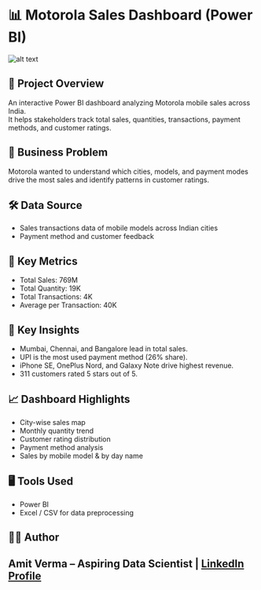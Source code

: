 # 📊 Motorola Sales Dashboard (Power BI)
![alt text](https://github.com/amitverma2699/Mobile-Sales-Data-Dashboard-/blob/main/Images/Screenshot%202025-08-26%20115506.png)

## 🚀 Project Overview
An interactive Power BI dashboard analyzing Motorola mobile sales across India.  
It helps stakeholders track total sales, quantities, transactions, payment methods, and customer ratings.

## 🎯 Business Problem
Motorola wanted to understand which cities, models, and payment modes drive the most sales and identify patterns in customer ratings.

## 🛠️ Data Source
- Sales transactions data of mobile models across Indian cities
- Payment method and customer feedback

## 🔑 Key Metrics
- Total Sales: 769M
- Total Quantity: 19K
- Total Transactions: 4K
- Average per Transaction: 40K

## 🌟 Key Insights
- Mumbai, Chennai, and Bangalore lead in total sales.
- UPI is the most used payment method (26% share).
- iPhone SE, OnePlus Nord, and Galaxy Note drive highest revenue.
- 311 customers rated 5 stars out of 5.

## 📈 Dashboard Highlights
- City-wise sales map
- Monthly quantity trend
- Customer rating distribution
- Payment method analysis
- Sales by mobile model & by day name

## 🖥️ Tools Used
- Power BI
- Excel / CSV for data preprocessing

## 🧑‍💻 Author
Amit Verma – Aspiring Data Scientist | [LinkedIn Profile](https://www.linkedin.com/in/amit-verma-57a7a71b7/)
---

